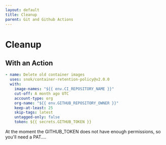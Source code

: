 ```yaml
---
layout: default
title: Cleanup
parent: Git and Github Actions
---
```


# Cleanup

## With an Action

```yaml
- name: Delete old container images
  uses: snok/container-retention-policy@v2.0.0
  with:
    image-names: "${{ env.CI_REPOSITORY_NAME }}"
    cut-off: A month ago UTC
    account-type: org
    org-name: "${{ env.GITHUB_REPOSITORY_OWNER }}"
    keep-at-least: 25
    skip-tags: latest
    untagged-only: false
    token: ${{ secrets.GITHUB_TOKEN }}
```

At the moment the GITHUB_TOKEN does not have enough permissions, so you'll need a PAT.... 
